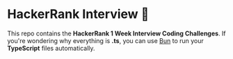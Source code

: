 # HackerRank Interview 🚀

This repo contains the **HackerRank 1 Week Interview Coding Challenges**. If you're wondering why everything is **.ts**, you can use [Bun](https://bun.sh) to run your **TypeScript** files automatically.
